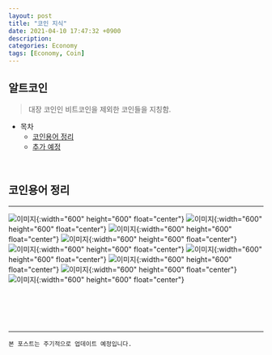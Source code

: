 ```yaml
---
layout: post
title: "코인 지식"
date: 2021-04-10 17:47:32 +0900
description:
categories: Economy
tags: [Economy, Coin]
---
```


## 알트코인

> 대장 코인인 비트코인을 제외한 코인들을 지칭함.

- 목차
  - [코인용어 정리](#코인용어-정리)
  - [추가 예정](#추가예정)

<br>

## 코인용어 정리

---

![이미지](/post_assets/2021-04-10/coinsyntax1.jpg){:width="600" height="600" float="center"}
![이미지](/post_assets/2021-04-10/coinsyntax2.jpg){:width="600" height="600" float="center"}
![이미지](/post_assets/2021-04-10/coinsyntax3.jpg){:width="600" height="600" float="center"}
![이미지](/post_assets/2021-04-10/coinsyntax4.jpg){:width="600" height="600" float="center"}
![이미지](/post_assets/2021-04-10/coinsyntax5.jpg){:width="600" height="600" float="center"}
![이미지](/post_assets/2021-04-10/coinsyntax6.jpg){:width="600" height="600" float="center"}
![이미지](/post_assets/2021-04-10/coinsyntax7.jpg){:width="600" height="600" float="center"}
![이미지](/post_assets/2021-04-10/coinsyntax8.jpg){:width="600" height="600" float="center"}
![이미지](/post_assets/2021-04-10/coinsyntax9.jpg){:width="600" height="600" float="center"}

<br>

<br><br>

---

`본 포스트는 주기적으로 업데이트 예정입니다.`
